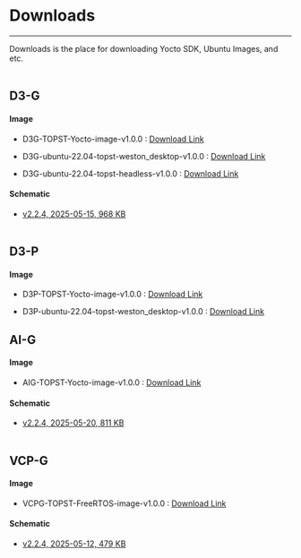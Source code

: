 # Downloads
---
Downloads is the place for downloading Yocto SDK, Ubuntu Images, and etc.
<br/><br/>

## D3-G

#### Image 
- D3G-TOPST-Yocto-image-v1.0.0 : [Download Link](https://topst-downloads.s3.ap-northeast-2.amazonaws.com/Yocto/D3G-TOPST-Yocto-image-v1.0.0.zip)

- D3G-ubuntu-22.04-topst-weston_desktop-v1.0.0 : [Download Link](https://topst-downloads.s3.ap-northeast-2.amazonaws.com/Ubuntu/22.04/ubuntu-22.04-topst-weston_desktop-v1.0.0.zip)

- D3G-ubuntu-22.04-topst-headless-v1.0.0 : [Download Link](https://topst-downloads.s3.ap-northeast-2.amazonaws.com/Ubuntu/22.04/ubuntu-22.04-topst-headless-v1.0.0.zip)

#### Schematic
- [v2.2.4, 2025-05-15, 968 KB](https://drive.google.com/file/d/1l9x0NgVwzv3BHJeC89vAJ408oyVOUxcN/view?usp=drive_link)
<br/><br/>

## D3-P

#### Image 
- D3P-TOPST-Yocto-image-v1.0.0 : [Download Link](https://topst-downloads.s3.ap-northeast-2.amazonaws.com/Yocto/D3P-TOPST-Yocto-image-v1.0.0.zip.zip)

- D3P-ubuntu-22.04-topst-weston_desktop-v1.0.0 : [Download Link](https://topst-downloads.s3.ap-northeast-2.amazonaws.com/Ubuntu/22.04/topst.d3.pre.20240425001.zip)

## AI-G

#### Image
- AIG-TOPST-Yocto-image-v1.0.0 : [Download Link](https://topst-downloads.s3.ap-northeast-2.amazonaws.com/Yocto/AIG-TOPST-Yocto-image-v1.0.0.zip)
#### Schematic
- [v2.2.4, 2025-05-20, 811 KB](https://drive.google.com/file/d/13xBPH0fMfpG7h9z0GIvlOoeMTBa_c_Fx/view?usp=drive_link)
<br/><br/>


## VCP-G

#### Image
- VCPG-TOPST-FreeRTOS-image-v1.0.0 : [Download Link](https://topst-downloads.s3.ap-northeast-2.amazonaws.com/RTOS/VCPG-TOPST-FreeRTOS-image-v1.0.0.zip)
#### Schematic
- [v2.2.4, 2025-05-12, 479 KB](https://drive.google.com/file/d/1XWfCEQZRnzRFQ3fhbGwtYpQWOb17TOus/view?usp=drive_link)
